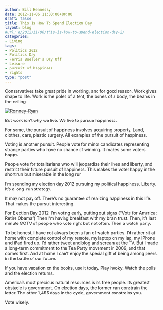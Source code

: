 ```yaml
---
author: Bill Hennessy
date: 2012-11-06 11:00:00+00:00
draft: false
title: This Is How To Spend Election Day
layout: blog
#url: e/2012/11/06/this-is-how-to-spend-election-day-2/
categories:
- Living
tags:
- Politics 2012
- Politics Day
- Ferris Bueller's Day Off
- Leisure
- pursuit of happiness
- rights
type: "post"
---
```


Conservatives take great pride in working, and for good reason. Work gives shape to life. Work is the poles of a tent, the bones of a body, the beams in the ceiling. 

[![Romney-Ryan](https://ludicrite.files.wordpress.com/2012/11/romney-ryan_thumb.jpg)
](https://ludicrite.files.wordpress.com/2012/11/romney-ryan.jpg)

But work isn’t why we live. We live to pursue happiness. 

For some, the pursuit of happiness involves acquiring property. Land, clothes, cars, plastic surgery. All examples of the pursuit of happiness.

Voting is another pursuit. People vote for minor candidates representing strange parties who have no chance of winning. It makes some voters happy.

People vote for totalitarians who will jeopardize their lives and liberty, and restrict their future pursuit of happiness. This makes the voter happy in the short run but miserable in the long run

I’m spending my election day 2012 pursuing my political happiness. Liberty. It’s a long-run strategy. 

It may not pay off. There’s no guarantee of realizing happiness in this life. That makes the pursuit interesting. 

For Election Day 2012, I’m voting early, putting out signs (“Vote for America: Retire Obama”) Then I’m having breakfast with my brain trust. Then, it’s last minute GOTV of people who vote right but not often. Then a watch party.

To be honest, I have not always been a fan of watch parties. I’d rather sit at home with complete control of my remote, my laptop on my lap, my iPhone and iPad fired up. I’d rather tweet and blog and scream at the TV. But I made a long-term commitment to the Tea Party movement in 2009, and that comes first. And at home I can’t enjoy the special gift of being among peers in the battle of our future.

If you have vacation on the books, use it today. Play hooky. Watch the polls and the election returns. 

America’s most precious natural resources is its free people. Its greatest obstacle is government. On election days, the former can constrain the latter. The other 1,455 days in the cycle, government constrains you.

Vote wisely.
